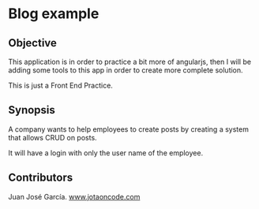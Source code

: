 # Blog example

## Objective

This application is in order to practice a bit more of angularjs, then I will be adding some tools to this app in order to create more complete solution.

This is just a Front End Practice.

## Synopsis

A company wants to help employees to create posts by creating a system that allows CRUD on posts.

It will have a login with only the user name of the employee.

## Contributors

Juan José García.
www.jotaoncode.com
